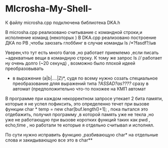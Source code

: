 # MIcrosha-My-Shell-

К файлу microsha.cpp подключена библиотека DKA.h 

В microsha.cpp   реализовано считывание с командной строки,и исполнение команд (некоторых )
В   DKA.cpp реализовано построение ДКА по РВ ,чтобы заюзать глоббинг в случае команды ls /*?fasdf?/ыв

Уверен,что тут есть много багов ,но работает приемлемо ,если писать ~адекватные вещи в командную строку.
К тому же запрос ls /*/* работает ну очень долго (~20 секунд) , возможно было плохой идеей преобразовывать 
* в выражение (a|b|....|Z)*,  судя по всему нужно созать специальное преобразование дляя выражений типа *?ASSAD?as????*
 сразу в автомат (предположительно что-то похожее на КМП автомат
 
 В программе при каждом некорректном запросе утекает 2 бита памяти, которые я не успел пофиксить, это определенно течет при 
 вызове функции char * temp = new char[buf.length()+1]; , пока пытался это отдебажить, получил программу ,в которой память уже не текла ,но уже не работающую при вызове коротких функций таких как pwd , echo,time , но работали те которые я отдельно считывал и исполнял.
 
 По сути нужно исправить функцию ,разбивающую  char* на отдельные слова и закидывающую все это в char**
